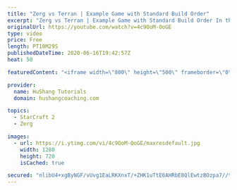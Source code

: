 ```yaml
---
title: "Zerg vs Terran | Example Game with Standard Build Order"
excerpt: "Zerg vs Terran | Example Game with Standard Build Order In this guide we learn how to defend early Terran attacks.  Coaching -------------------------------------------------------------------------- Interested in Starcraft lessons? Check out my website! I would love to help you improve and reach your"
originalUrl: https://youtube.com/watch?v=4c9OoM-OoGE
type: video
price: Free
length: PT10M29S
publishedDateTime: 2020-06-16T19:42:57Z
heat: 50

featuredContent: "<iframe width=\"800\" height=\"500\" frameborder=\"0\" src=\"https://www.youtube.com/embed/4c9OoM-OoGE\" allow=\"accelerometer; autoplay; encrypted-media; gyroscope; picture-in-picture\" allowfullscreen></iframe>"

provider:
  name: HuShang Tutorials
  domain: hushangcoaching.com

topics:
  - StarCraft 2
  - Zerg

images:
  - url: https://i.ytimg.com/vi/4c9OoM-OoGE/maxresdefault.jpg
    width: 1280
    height: 720
    isCached: true

secured: "nlibU4+xgByNGF/vUvg1EaLRKXnxT/+ZHK1uTtE6AHRbE8QlEwtzBOzpa7//tMebPgQ/Fx6gmg9J1MyiiAZR4T6XUQ9UuWcAsmATgUu1uoKVqP2RaXgt9+ot/Jx+93T7qwX9AVZy6uCEqb+Hrc1nh9N2+WfyzumnFIaD2D6C3bhVjN4WV1uzfc1KRC63D1XVdFYxx2PWrckLVtKk5oLuOG4Y7sMNdEbSvsQEJxw+SqO0U4M7YE7//dAOSDI+XVT+cUI1kBTqxpEtl6DLiqCUY5VpFXnpPSgl3Taq+BaDNQnWClKbkJMJWOtFBKykx6zAd0bBs5GFFC82Ko9wYaBuGJann+PUePwCSu+von3kBUiyRWJyEYbCRkp8pNUcldvDqI6m6xrhBiHuCVphahsOtNaxjrH3us2T3gWNlv2Hd2s=;2P1QrkQF58ZIp9d7YNBiCg=="
---
```


